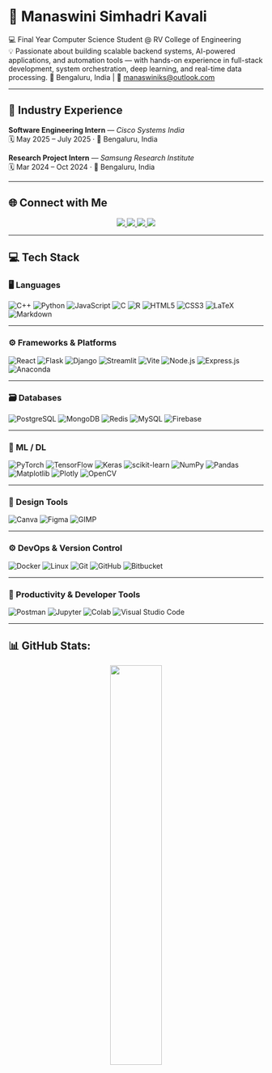 <div>

# 💫 Manaswini Simhadri Kavali

💻 Final Year Computer Science Student @ RV College of Engineering  
💡 Passionate about building scalable backend systems, AI-powered applications, and automation tools — with hands-on experience in full-stack development, system orchestration, deep learning, and real-time data processing.
📍 Bengaluru, India | 📧 manaswiniks@outlook.com  

---

## 🏢 Industry Experience

**Software Engineering Intern** — *Cisco Systems India*  
  🗓️ May 2025 – July 2025 · 📍 Bengaluru, India

 **Research Project Intern** — *Samsung Research Institute*  
  🗓️ Mar 2024 – Oct 2024 · 📍 Bengaluru, India

</div>

---
## 🌐 Connect with Me

<p align="center">
  <a href="https://www.linkedin.com/in/manaswini-simhadri-kavali/">
    <img src="https://img.shields.io/badge/LinkedIn-0A66C2?style=for-the-badge&logo=linkedin&logoColor=white"/>
  </a>
  <a href="mailto:manaswiniks@outlook.com">
    <img src="https://img.shields.io/badge/Email-Outlook-0078D4?style=for-the-badge&logo=microsoft-outlook&logoColor=white"/>
  </a>
  <a href="https://github.com/manaswini-ks">
    <img src="https://img.shields.io/badge/GitHub-000000?style=for-the-badge&logo=github&logoColor=white"/>
  </a>
  <a href="https://leetcode.com/u/manaswini_sk/">
    <img src="https://img.shields.io/badge/LeetCode-FFA116?style=for-the-badge&logo=leetcode&logoColor=black"/>
  </a>
</p>

---

## 💻 Tech Stack

### 🖥️ Languages
![C++](https://img.shields.io/badge/C++-00599C?style=flat&logo=c%2B%2B&logoColor=white)
![Python](https://img.shields.io/badge/Python-3776AB?style=flat&logo=python&logoColor=white)
![JavaScript](https://img.shields.io/badge/JavaScript-F7DF1E?style=flat&logo=javascript&logoColor=black)
![C](https://img.shields.io/badge/C-00599C?style=flat&logo=c&logoColor=white)
![R](https://img.shields.io/badge/R-276DC3?style=flat&logo=r&logoColor=white)
![HTML5](https://img.shields.io/badge/HTML5-E34F26?style=flat&logo=html5&logoColor=white)
![CSS3](https://img.shields.io/badge/CSS3-1572B6?style=flat&logo=css3&logoColor=white)
![LaTeX](https://img.shields.io/badge/LaTeX-008080?style=flat&logo=latex&logoColor=white)
![Markdown](https://img.shields.io/badge/Markdown-000000?style=flat&logo=markdown&logoColor=white)

---

### ⚙️ Frameworks & Platforms
![React](https://img.shields.io/badge/React-20232A?style=flat&logo=react&logoColor=61DAFB)
![Flask](https://img.shields.io/badge/Flask-000000?style=flat&logo=flask&logoColor=white)
![Django](https://img.shields.io/badge/Django-092E20?style=flat&logo=django&logoColor=white)
![Streamlit](https://img.shields.io/badge/Streamlit-FF4B4B?style=flat&logo=streamlit&logoColor=white)
![Vite](https://img.shields.io/badge/Vite-646CFF?style=flat&logo=vite&logoColor=white)
![Node.js](https://img.shields.io/badge/Node.js-339933?style=flat&logo=node.js&logoColor=white)
![Express.js](https://img.shields.io/badge/Express.js-000000?style=flat&logo=express&logoColor=white)
![Anaconda](https://img.shields.io/badge/Anaconda-44A833?style=flat&logo=anaconda&logoColor=white)

---

### 🗃️ Databases
![PostgreSQL](https://img.shields.io/badge/PostgreSQL-4169E1?style=flat&logo=postgresql&logoColor=white)
![MongoDB](https://img.shields.io/badge/MongoDB-47A248?style=flat&logo=mongodb&logoColor=white)
![Redis](https://img.shields.io/badge/Redis-DC382D?style=flat&logo=redis&logoColor=white)
![MySQL](https://img.shields.io/badge/MySQL-00758F?style=flat&logo=mysql&logoColor=white)
![Firebase](https://img.shields.io/badge/Firebase-FFCA28?style=flat&logo=firebase&logoColor=black)

---

### 🤖 ML / DL
![PyTorch](https://img.shields.io/badge/PyTorch-EE4C2C?style=flat&logo=pytorch&logoColor=white)
![TensorFlow](https://img.shields.io/badge/TensorFlow-FF6F00?style=flat&logo=tensorflow&logoColor=white)
![Keras](https://img.shields.io/badge/Keras-D00000?style=flat&logo=keras&logoColor=white)
![scikit-learn](https://img.shields.io/badge/scikit--learn-F7931E?style=flat&logo=scikit-learn&logoColor=white)
![NumPy](https://img.shields.io/badge/NumPy-013243?style=flat&logo=numpy&logoColor=white)
![Pandas](https://img.shields.io/badge/Pandas-150458?style=flat&logo=pandas&logoColor=white)
![Matplotlib](https://img.shields.io/badge/Matplotlib-11557C?style=flat&logo=matplotlib&logoColor=white)
![Plotly](https://img.shields.io/badge/Plotly-3F4F75?style=flat&logo=plotly&logoColor=white)
![OpenCV](https://img.shields.io/badge/OpenCV-5C3EE8?style=flat&logo=opencv&logoColor=white)

---

### 🎨 Design Tools
![Canva](https://img.shields.io/badge/Canva-00C4CC?style=flat&logo=canva&logoColor=white)
![Figma](https://img.shields.io/badge/Figma-F24E1E?style=flat&logo=figma&logoColor=white)
![GIMP](https://img.shields.io/badge/GIMP-5C5543?style=flat&logo=gimp&logoColor=white)

---

### ⚙️ DevOps & Version Control
![Docker](https://img.shields.io/badge/Docker-2496ED?style=flat&logo=docker&logoColor=white)
![Linux](https://img.shields.io/badge/Linux-FCC624?style=flat&logo=linux&logoColor=black)
![Git](https://img.shields.io/badge/Git-F05032?style=flat&logo=git&logoColor=white)
![GitHub](https://img.shields.io/badge/GitHub-181717?style=flat&logo=github&logoColor=white)
![Bitbucket](https://img.shields.io/badge/Bitbucket-0052CC?style=flat&logo=bitbucket&logoColor=white)

---

### 🧰 Productivity & Developer Tools
![Postman](https://img.shields.io/badge/Postman-FF6C37?style=flat&logo=postman&logoColor=white)
![Jupyter](https://img.shields.io/badge/Jupyter-F37626?style=flat&logo=jupyter&logoColor=white)
![Colab](https://img.shields.io/badge/Colab-F9AB00?style=flat&logo=google-colab&logoColor=black)
![Visual Studio Code](https://img.shields.io/badge/VS%20Code-007ACC?style=flat&logo=visual-studio-code&logoColor=white)

---

## 📊 GitHub Stats:

<div align="center">
  <img src="https://github-profile-summary-cards.vercel.app/api/cards/repos-per-language?username=manaswini-ks&theme=tokyonight" width="45%"/>
</div>



